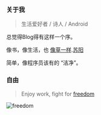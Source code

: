 ### 关于我

> 生活爱好者 / 诗人 / Android

总觉得Blog得有这样一个序。

像书，像生活，也 [像草一样](http://www.xiami.com/song/1769941357?spm=a1z1s.6843761.226669510.9.GjjORv&amp;from=search_popup_song).[苏阳](http://baike.baidu.com/subview/1157875/5594570.htm?fr=aladdin)

简单，像程序员该有的 “洁净”。

### 自由

>Enjoy work, fight for [freedom](https://zh.wikipedia.org/zh-hans/%E5%8B%87%E6%95%A2%E7%9A%84%E5%BF%83)

![freedom](http://res.stuarthua.com/braveheart.jpg)